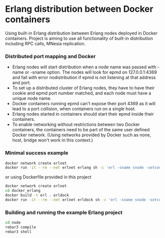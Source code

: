 # Erlang distribution between Docker containers

Using built-in Erlang distribution between Erlang nodes deployed in Docker containers. Project is aiming to use all functionality of built-in distribution including RPC calls, MNesia replication.

### Distributed port mapping and Docker

* Erlang nodes will start distribution when a node name was passed with -name or -sname option. The nodes will look for epmd on 127.0.0.1:4369 and fail with error nodistribution if epmd is not listening at that address and port.
* To set up a distributed cluster of Erlang nodes, they have to have their cookie and epmd port number matched, and each node must have a unique node name.
* Docker containers running epmd can't expose their port 4369 as it will lead to a port collision, when containers run on a single host.
* Erlang nodes started in containers should start their epmd inside their containers.
* To enable networking without restrictions between two Docker containers, the containers need to be part of the same user defined Docker network. (Using networks provided by Docker such as none, host, bridge won't work in this context.)

### Minimal success example
```bash
docker network create erlnet
docker run -it --rm --net erlnet erlang sh -c 'erl -sname snode -setcookie cookie'
```

or using Dockerfile provided in this project

```bash
docker network create erlnet
cd docker_erlang
docker build -t erl . erldock
docker run -it --rm --net erlnet erldock sh -c 'erl -sname snode -setcookie cookie'
```

### Building and running the example Erlang project

```bash
cd node
rebar3 compile
rebar3 shell
```
